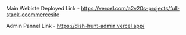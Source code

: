 Main Webiste Deployed Link - https://vercel.com/a2v20s-projects/full-stack-ecommercesite

Admin Pannel Link - https://dish-hunt-admin.vercel.app/
